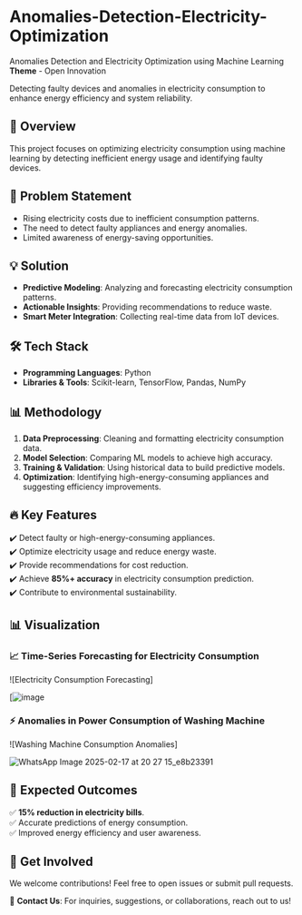# Anomalies-Detection-Electricity-Optimization

Anomalies Detection and Electricity Optimization using Machine Learning  
**Theme** - Open Innovation  

Detecting faulty devices and anomalies in electricity consumption to enhance energy efficiency and system reliability.  

## 🚀 Overview  
This project focuses on optimizing electricity consumption using machine learning by detecting inefficient energy usage and identifying faulty devices.  

## 📌 Problem Statement  
- Rising electricity costs due to inefficient consumption patterns.  
- The need to detect faulty appliances and energy anomalies.  
- Limited awareness of energy-saving opportunities.  

## 💡 Solution  
- **Predictive Modeling**: Analyzing and forecasting electricity consumption patterns.  
- **Actionable Insights**: Providing recommendations to reduce waste.  
- **Smart Meter Integration**: Collecting real-time data from IoT devices.  

## 🛠️ Tech Stack  
- **Programming Languages**: Python  
- **Libraries & Tools**: Scikit-learn, TensorFlow, Pandas, NumPy  

## 📊 Methodology  
1. **Data Preprocessing**: Cleaning and formatting electricity consumption data.  
2. **Model Selection**: Comparing ML models to achieve high accuracy.  
3. **Training & Validation**: Using historical data to build predictive models.  
4. **Optimization**: Identifying high-energy-consuming appliances and suggesting efficiency improvements.  

## 🔥 Key Features  
✔️ Detect faulty or high-energy-consuming appliances.  
✔️ Optimize electricity usage and reduce energy waste.  
✔️ Provide recommendations for cost reduction.  
✔️ Achieve **85%+ accuracy** in electricity consumption prediction.  
✔️ Contribute to environmental sustainability.  

## 📊 Visualization  

### 📈 Time-Series Forecasting for Electricity Consumption  
![Electricity Consumption Forecasting]

[![image](https://github.com/user-attachments/assets/56f94c09-7ae3-4fdb-a588-96d408d0d05a)


### ⚡ Anomalies in Power Consumption of Washing Machine  
![Washing Machine Consumption Anomalies]

![WhatsApp Image 2025-02-17 at 20 27 15_e8b23391](https://github.com/user-attachments/assets/9e3a1344-b0d7-425f-80be-defd5c2a36a7)


## 🎯 Expected Outcomes  
✅ **15% reduction in electricity bills**.  
✅ Accurate predictions of energy consumption.  
✅ Improved energy efficiency and user awareness.  

## 🤝 Get Involved  
We welcome contributions! Feel free to open issues or submit pull requests.  

📩 **Contact Us**: For inquiries, suggestions, or collaborations, reach out to us!  


